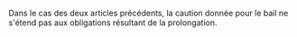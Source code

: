   
 Dans le cas des deux articles précédents, la caution donnée pour le bail ne s'étend pas aux obligations résultant de la prolongation.  

  
